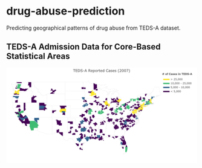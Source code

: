 # drug-abuse-prediction
Predicting geographical patterns of drug abuse from TEDS-A dataset. 

## TEDS-A Admission Data for Core-Based Statistical Areas
![](plots/data-quantity-usa-2007-16.gif) 
